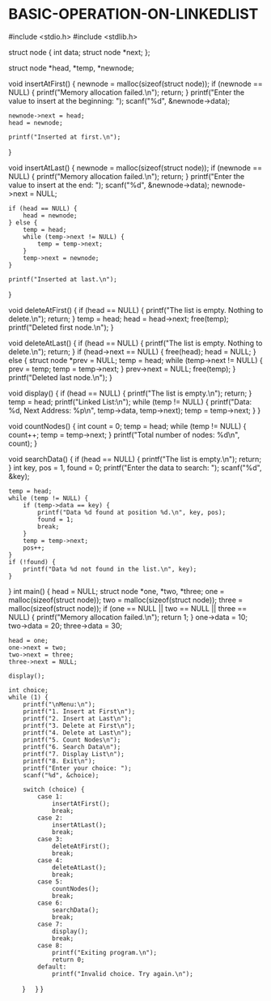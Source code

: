 # BASIC-OPERATION-ON-LINKEDLIST
#include <stdio.h>
#include <stdlib.h>

struct node {
    int data;
    struct node *next;
};

struct node *head, *temp, *newnode;

void insertAtFirst() {
    newnode = malloc(sizeof(struct node));
    if (newnode == NULL) {
        printf("Memory allocation failed.\n");
        return;
    }
    printf("Enter the value to insert at the beginning: ");
    scanf("%d", &newnode->data);

    newnode->next = head;
    head = newnode;

    printf("Inserted at first.\n");
}

void insertAtLast() {
    newnode = malloc(sizeof(struct node));
    if (newnode == NULL) {
        printf("Memory allocation failed.\n");
        return;
    }
    printf("Enter the value to insert at the end: ");
    scanf("%d", &newnode->data);
    newnode->next = NULL;

    if (head == NULL) {
        head = newnode;
    } else {
        temp = head;
        while (temp->next != NULL) {
            temp = temp->next;
        }
        temp->next = newnode;
    }

    printf("Inserted at last.\n");
}

void deleteAtFirst() {
    if (head == NULL) {
        printf("The list is empty. Nothing to delete.\n");
        return;
    }
    temp = head;
    head = head->next;
    free(temp);
    printf("Deleted first node.\n");
}

void deleteAtLast() {
    if (head == NULL) {
        printf("The list is empty. Nothing to delete.\n");
        return;
    }
    if (head->next == NULL) {
        free(head);
        head = NULL;
    } else {
        struct node *prev = NULL;
        temp = head;
        while (temp->next != NULL) {
            prev = temp;
            temp = temp->next;
        }
        prev->next = NULL;
        free(temp);
    }
    printf("Deleted last node.\n");
}

void display() {
    if (head == NULL) {
        printf("The list is empty.\n");
        return;
    }
    temp = head;
    printf("Linked List:\n");
    while (temp != NULL) {
        printf("Data: %d, Next Address: %p\n", temp->data, temp->next);
        temp = temp->next;
    }
}

void countNodes() {
    int count = 0;
    temp = head;
    while (temp != NULL) {
        count++;
        temp = temp->next;
    }
    printf("Total number of nodes: %d\n", count);
}

void searchData() {
    if (head == NULL) {
        printf("The list is empty.\n");
        return;
    }
    int key, pos = 1, found = 0;
    printf("Enter the data to search: ");
    scanf("%d", &key);

    temp = head;
    while (temp != NULL) {
        if (temp->data == key) {
            printf("Data %d found at position %d.\n", key, pos);
            found = 1;
            break;
        }
        temp = temp->next;
        pos++;
    }
    if (!found) {
        printf("Data %d not found in the list.\n", key);
    }
}
int main() {
    head = NULL;
    struct node *one, *two, *three;
    one = malloc(sizeof(struct node));
    two = malloc(sizeof(struct node));
    three = malloc(sizeof(struct node));
    if (one == NULL || two == NULL || three == NULL) {
        printf("Memory allocation failed.\n");
        return 1;
    }
    one->data = 10;
    two->data = 20;
    three->data = 30;

    head = one;
    one->next = two;
    two->next = three;
    three->next = NULL;

    display();

    int choice;
    while (1) {
        printf("\nMenu:\n");
        printf("1. Insert at First\n");
        printf("2. Insert at Last\n");
        printf("3. Delete at First\n");
        printf("4. Delete at Last\n");
        printf("5. Count Nodes\n");
        printf("6. Search Data\n");
        printf("7. Display List\n");
        printf("8. Exit\n");
        printf("Enter your choice: ");
        scanf("%d", &choice);

        switch (choice) {
            case 1:
                insertAtFirst();
                break;
            case 2:
                insertAtLast();
                break;
            case 3:
                deleteAtFirst();
                break;
            case 4:
                deleteAtLast();
                break;
            case 5:
                countNodes();
                break;
            case 6:
                searchData();
                break;
            case 7:
                display();
                break;
            case 8:
                printf("Exiting program.\n");
                return 0;
            default:
                printf("Invalid choice. Try again.\n");
        }
    }
}
